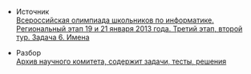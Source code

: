 - Источник  
[Всероссийская олимпиада школьников по информатике. Региональный этап 19 и 21 января 2013 года. Третий этап, второй тур. Задача 6. Имена](https://neerc.ifmo.ru/school/archive/2012-2013.html)

- Разбор  
[Архив научного комитета, содержит задачи, тесты, решения](https://neerc.ifmo.ru/school/archive/2012-2013.html)
